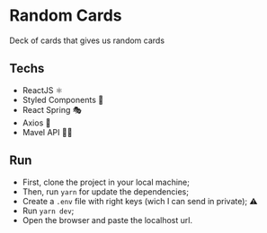 # Random Cards
Deck of cards that gives us random cards

## Techs
- ReactJS ⚛
- Styled Components 🎨
- React Spring 🎭
- Axios 🔌
- Mavel API 🦸‍♂️

## Run
- First, clone the project in your local machine;
- Then, run `yarn` for update the dependencies;
- Create a `.env` file with right keys (wich I can send in private); ⚠
- Run `yarn dev`;
- Open the browser and paste the localhost url.
